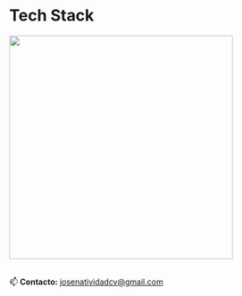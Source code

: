 <h1>Tech Stack</h1>
<div align="left">
  <img src="https://skillicons.dev/icons?i=js,ts,mysql,mongodb,supabase,express,nestjs,prisma,sequelize,git,github,docker,grafana" width="400"/>
</div>
<br>

<p>📫 <strong>Contacto:</strong> <a href="mailto:josenatividadcv@gmail.com">josenatividadcv@gmail.com</a></p>

